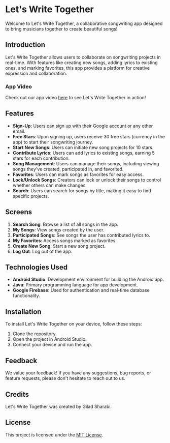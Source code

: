 # Let's Write Together

Welcome to Let's Write Together, a collaborative songwriting app designed to bring musicians together to create beautiful songs!

## Introduction

Let's Write Together allows users to collaborate on songwriting projects in real-time. With features like creating new songs, adding lyrics to existing ones, and marking favorites, this app provides a platform for creative expression and collaboration.

### App Video

Check out our app video [here](https://drive.google.com/file/d/1WHzj0snh1XvilZgK5yL1bejMsrx4s6XN/view?usp=drive_link) to see Let's Write Together in action!

## Features

- **Sign-Up**: Users can sign up with their Google account or any other email.
- **Free Stars**: Upon signing up, users receive 30 free stars (currency in the app) to start their songwriting journey.
- **Start New Songs**: Users can initiate new song projects for 10 stars.
- **Contribute Lyrics**: Users can add lyrics to existing songs, earning 5 stars for each contribution.
- **Song Management**: Users can manage their songs, including viewing songs they've created, participated in, and favorited.
- **Favorites**: Users can mark songs as favorites for easy access.
- **Lock/Unlock Songs**: Creators can lock or unlock their songs to control whether others can make changes.
- **Search**: Users can search for songs by title, making it easy to find specific projects.

## Screens

1. **Search Song**: Browse a list of all songs in the app.
2. **My Songs**: View songs created by the user.
3. **Participated Songs**: See songs the user has contributed lyrics to.
4. **My Favorites**: Access songs marked as favorites.
5. **Create New Song**: Start a new song project.
6. **Log Out**: Log out of the app.

## Technologies Used

- **Android Studio**: Development environment for building the Android app.
- **Java**: Primary programming language for app development.
- **Google Firebase**: Used for authentication and real-time database functionality.

## Installation

To install Let's Write Together on your device, follow these steps:

1. Clone the repository.
2. Open the project in Android Studio.
3. Connect your device and run the app.

## Feedback

We value your feedback! If you have any suggestions, bug reports, or feature requests, please don't hesitate to reach out to us.

## Credits

Let's Write Together was created by Gilad Sharabi.

## License

This project is licensed under the [MIT License](https://opensource.org/licenses/MIT).
